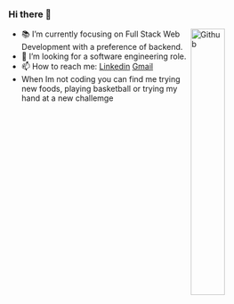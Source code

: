 ### Hi there 👋

<img width="35%" align="right" alt="Github" src="https://user-images.githubusercontent.com/48678280/88862734-4903af80-d201-11ea-968b-9c939d88a37c.gif" />


- 📚 I’m currently focusing on Full Stack Web Development with a preference of backend.
- 👯 I’m looking for a software engineering role. 
- 📫 How to reach me: [Linkedin](https://www.linkedin.com/in/nyriqfaber) [Gmail](mailto:riqthedev@gmail.com)
- When Im not coding you can find me trying new foods, playing basketball or trying my hand at a new challemge

